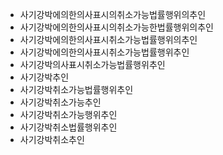 - 사기강박에의한의사표시의취소가능법률행위의추인
- 사기강박에의한의사표시의취소가능한법률행위의추인
- 사기강박에의한의사표시취소가능법률행위의추인
- 사기강박에의한의사표시취소가능법률행위추인
- 사기강박의사표시취소가능법률행위추인
- 사기강박추인
- 사기강박취소가능법률행위추인
- 사기강박취소가능추인
- 사기강박취소가능행위추인
- 사기강박취소법률행위추인
- 사기강박취소추인
